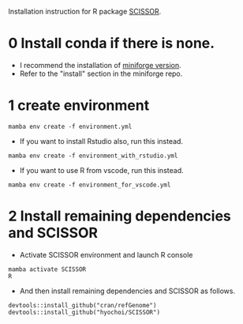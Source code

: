 Installation instruction for R package [SCISSOR](https://github.com/hyochoi/SCISSOR).


# 0 Install conda if there is none.
 - I recommend the installation of [miniforge version](https://github.com/conda-forge/miniforge).
 - Refer to the "install" section in the miniforge repo.

# 1 create environment
```
mamba env create -f environment.yml
```

 - If you want to install Rstudio also, run this instead.
```
mamba env create -f environment_with_rstudio.yml
```

 - If you want to use R from vscode, run this instead.
```
mamba env create -f environment_for_vscode.yml
```

# 2 Install remaining dependencies and SCISSOR
 - Activate SCISSOR environment and launch R console
```
mamba activate SCISSOR
R
```
 - And then install remaining dependencies and SCISSOR as follows.
```
devtools::install_github("cran/refGenome")
devtools::install_github("hyochoi/SCISSOR")
```

